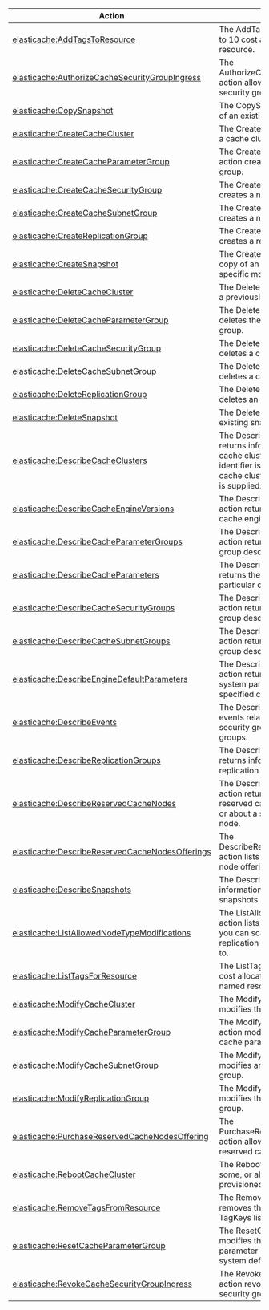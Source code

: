 | Action | Description | Resource | Condition |
| --- | --- | --- | --- |
| [elasticache:AddTagsToResource](http://docs.aws.amazon.com/AmazonElastiCache/latest/APIReference/API_AddTagsToResource.html) | The AddTagsToResource action adds up to 10 cost allocation tags to the named resource. | * | - |
| [elasticache:AuthorizeCacheSecurityGroupIngress](http://docs.aws.amazon.com/AmazonElastiCache/latest/APIReference/API_AuthorizeCacheSecurityGroupIngress.html) | The AuthorizeCacheSecurityGroupIngress action allows network ingress to a cache security group. | * | - |
| [elasticache:CopySnapshot](http://docs.aws.amazon.com/AmazonElastiCache/latest/APIReference/API_CopySnapshot.html) | The CopySnapshot action makes a copy of an existing snapshot. | * | - |
| [elasticache:CreateCacheCluster](http://docs.aws.amazon.com/AmazonElastiCache/latest/APIReference/API_CreateCacheCluster.html) | The CreateCacheCluster action creates a cache cluster. | * | - |
| [elasticache:CreateCacheParameterGroup](http://docs.aws.amazon.com/AmazonElastiCache/latest/APIReference/API_CreateCacheParameterGroup.html) | The CreateCacheParameterGroup action creates a new cache parameter group. | * | - |
| [elasticache:CreateCacheSecurityGroup](http://docs.aws.amazon.com/AmazonElastiCache/latest/APIReference/API_CreateCacheSecurityGroup.html) | The CreateCacheSecurityGroup action creates a new cache security group. | * | - |
| [elasticache:CreateCacheSubnetGroup](http://docs.aws.amazon.com/AmazonElastiCache/latest/APIReference/API_CreateCacheSubnetGroup.html) | The CreateCacheSubnetGroup action creates a new cache subnet group. | * | - |
| [elasticache:CreateReplicationGroup](http://docs.aws.amazon.com/AmazonElastiCache/latest/APIReference/API_CreateReplicationGroup.html) | The CreateReplicationGroup action creates a replication group. | * | - |
| [elasticache:CreateSnapshot](http://docs.aws.amazon.com/AmazonElastiCache/latest/APIReference/API_CreateSnapshot.html) | The CreateSnapshot action creates a copy of an entire cache cluster at a specific moment in time. | * | - |
| [elasticache:DeleteCacheCluster](http://docs.aws.amazon.com/AmazonElastiCache/latest/APIReference/API_DeleteCacheCluster.html) | The DeleteCacheCluster action deletes a previously provisioned cache cluster. | * | - |
| [elasticache:DeleteCacheParameterGroup](http://docs.aws.amazon.com/AmazonElastiCache/latest/APIReference/API_DeleteCacheParameterGroup.html) | The DeleteCacheParameterGroup action deletes the specified cache parameter group. | * | - |
| [elasticache:DeleteCacheSecurityGroup](http://docs.aws.amazon.com/AmazonElastiCache/latest/APIReference/API_DeleteCacheSecurityGroup.html) | The DeleteCacheSecurityGroup action deletes a cache security group. | * | - |
| [elasticache:DeleteCacheSubnetGroup](http://docs.aws.amazon.com/AmazonElastiCache/latest/APIReference/API_DeleteCacheSubnetGroup.html) | The DeleteCacheSubnetGroup action deletes a cache subnet group. | * | - |
| [elasticache:DeleteReplicationGroup](http://docs.aws.amazon.com/AmazonElastiCache/latest/APIReference/API_DeleteReplicationGroup.html) | The DeleteReplicationGroup action deletes an existing replication group. | * | - |
| [elasticache:DeleteSnapshot](http://docs.aws.amazon.com/AmazonElastiCache/latest/APIReference/API_DeleteSnapshot.html) | The DeleteSnapshot action deletes an existing snapshot. | * | - |
| [elasticache:DescribeCacheClusters](http://docs.aws.amazon.com/AmazonElastiCache/latest/APIReference/API_DescribeCacheClusters.html) | The DescribeCacheClusters action returns information about all provisioned cache clusters if no cache cluster identifier is specified, or about a specific cache cluster if a cache cluster identifier is supplied. | * | - |
| [elasticache:DescribeCacheEngineVersions](http://docs.aws.amazon.com/AmazonElastiCache/latest/APIReference/API_DescribeCacheEngineVersions.html) | The DescribeCacheEngineVersions action returns a list of the available cache engines and their versions. | * | - |
| [elasticache:DescribeCacheParameterGroups](http://docs.aws.amazon.com/AmazonElastiCache/latest/APIReference/API_DescribeCacheParameterGroups.html) | The DescribeCacheParameterGroups action returns a list of cache parameter group descriptions. | * | - |
| [elasticache:DescribeCacheParameters](http://docs.aws.amazon.com/AmazonElastiCache/latest/APIReference/API_DescribeCacheParameters.html) | The DescribeCacheParameters action returns the detailed parameter list for a particular cache parameter group. | * | - |
| [elasticache:DescribeCacheSecurityGroups](http://docs.aws.amazon.com/AmazonElastiCache/latest/APIReference/API_DescribeCacheSecurityGroups.html) | The DescribeCacheSecurityGroups action returns a list of cache security group descriptions. | * | - |
| [elasticache:DescribeCacheSubnetGroups](http://docs.aws.amazon.com/AmazonElastiCache/latest/APIReference/API_DescribeCacheSubnetGroups.html) | The DescribeCacheSubnetGroups action returns a list of cache subnet group descriptions. | * | - |
| [elasticache:DescribeEngineDefaultParameters](http://docs.aws.amazon.com/AmazonElastiCache/latest/APIReference/API_DescribeEngineDefaultParameters.html) | The DescribeEngineDefaultParameters action returns the default engine and system parameter information for the specified cache engine. | * | - |
| [elasticache:DescribeEvents](http://docs.aws.amazon.com/AmazonElastiCache/latest/APIReference/API_DescribeEvents.html) | The DescribeEvents action returns events related to cache clusters, cache security groups, and cache parameter groups. | * | - |
| [elasticache:DescribeReplicationGroups](http://docs.aws.amazon.com/AmazonElastiCache/latest/APIReference/API_DescribeReplicationGroups.html) | The DescribeReplicationGroups action returns information about a particular replication group. | * | - |
| [elasticache:DescribeReservedCacheNodes](http://docs.aws.amazon.com/AmazonElastiCache/latest/APIReference/API_DescribeReservedCacheNodes.html) | The DescribeReservedCacheNodes action returns information about reserved cache nodes for this account, or about a specified reserved cache node. | * | - |
| [elasticache:DescribeReservedCacheNodesOfferings](http://docs.aws.amazon.com/AmazonElastiCache/latest/APIReference/API_DescribeReservedCacheNodesOfferings.html) | The DescribeReservedCacheNodesOfferings action lists available reserved cache node offerings. | * | - |
| [elasticache:DescribeSnapshots](http://docs.aws.amazon.com/AmazonElastiCache/latest/APIReference/API_DescribeSnapshots.html) | The DescribeSnapshots action returns information about cache cluster snapshots. | * | - |
| [elasticache:ListAllowedNodeTypeModifications](http://docs.aws.amazon.com/AmazonElastiCache/latest/APIReference/API_ListAllowedNodeTypeModifications.html) | The ListAllowedNodeTypeModifications action lists all available node types that you can scale your Redis cluster's or replication group's current node type up to. | * | - |
| [elasticache:ListTagsForResource](http://docs.aws.amazon.com/AmazonElastiCache/latest/APIReference/API_ListTagsForResource.html) | The ListTagsForResource action lists all cost allocation tags currently on the named resource. | * | - |
| [elasticache:ModifyCacheCluster](http://docs.aws.amazon.com/AmazonElastiCache/latest/APIReference/API_ModifyCacheCluster.html) | The ModifyCacheCluster action modifies the settings for a cache cluster. | * | - |
| [elasticache:ModifyCacheParameterGroup](http://docs.aws.amazon.com/AmazonElastiCache/latest/APIReference/API_ModifyCacheParameterGroup.html) | The ModifyCacheParameterGroup action modifies the parameters of a cache parameter group. | * | - |
| [elasticache:ModifyCacheSubnetGroup](http://docs.aws.amazon.com/AmazonElastiCache/latest/APIReference/API_ModifyCacheSubnetGroup.html) | The ModifyCacheSubnetGroup action modifies an existing cache subnet group. | * | - |
| [elasticache:ModifyReplicationGroup](http://docs.aws.amazon.com/AmazonElastiCache/latest/APIReference/API_ModifyReplicationGroup.html) | The ModifyReplicationGroup action modifies the settings for a replication group. | * | - |
| [elasticache:PurchaseReservedCacheNodesOffering](http://docs.aws.amazon.com/AmazonElastiCache/latest/APIReference/API_PurchaseReservedCacheNodesOffering.html) | The PurchaseReservedCacheNodesOffering action allows you to purchase a reserved cache node offering. | * | - |
| [elasticache:RebootCacheCluster](http://docs.aws.amazon.com/AmazonElastiCache/latest/APIReference/API_RebootCacheCluster.html) | The RebootCacheCluster action reboots some, or all, of the cache nodes within a provisioned cache cluster. | * | - |
| [elasticache:RemoveTagsFromResource](http://docs.aws.amazon.com/AmazonElastiCache/latest/APIReference/API_RemoveTagsFromResource.html) | The RemoveTagsFromResource action removes the tags identified by the TagKeys list from the named resource. | * | - |
| [elasticache:ResetCacheParameterGroup](http://docs.aws.amazon.com/AmazonElastiCache/latest/APIReference/API_ResetCacheParameterGroup.html) | The ResetCacheParameterGroup action modifies the parameters of a cache parameter group to the engine or system default value. | * | - |
| [elasticache:RevokeCacheSecurityGroupIngress](http://docs.aws.amazon.com/AmazonElastiCache/latest/APIReference/API_RevokeCacheSecurityGroupIngress.html) | The RevokeCacheSecurityGroupIngress action revokes ingress from a cache security group. | * | - |

